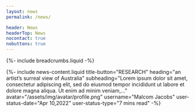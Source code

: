 ```yaml
---
layout: news
permalink: /news/

header: News
headerTop: News
nocontact: true
nobuttons: true
---
```

{%-
include breadcrumbs.liquid
-%}

{%-
include news-content.liquid
title-button="RESEARCH"
heading="an artist’s surreal view of Australia"
subheading="Lorem ipsum dolor sit amet, consectetur adipiscing elit, sed do eiusmod tempor incididunt ut labore et dolore magna aliqua. Ut enim ad minim veniam,..."
avatar="/assets/img/avatar/profile.png"
username="Malcom Jacobs"
user-status-date="Apr 10,2022"
user-status-type="7 mins read"
-%}

